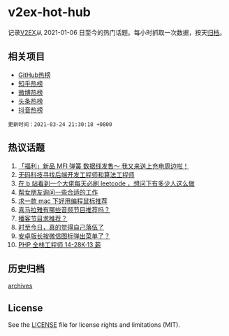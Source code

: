 # v2ex-hot-hub

 记录[V2EX](https://www.v2ex.com/)从 2021-01-06 日至今的热门话题。每小时抓取一次数据，按天[归档](archives)。
 
 ## 相关项目

- [GitHub热榜](https://github.com/snaildev/github-hot-hub)
- [知乎热榜](https://github.com/snaildev/zhihu-hot-hub)
- [微博热榜](https://github.com/snaildev/weibo-hot-hub)
- [头条热榜](https://github.com/snaildev/toutiao-hot-hub)
- [抖音热榜](https://github.com/snaildev/douyin-hot-hub)


 `更新时间：2021-03-24 21:30:18 +0800`

## 热议话题

1. [「福利」新品 MFI 弹簧 数据线发售～ 我又来送上充电周边啦！](https://www.v2ex.com/t/764624)
1. [无码科技寻找后端开发工程师和算法工程师](https://www.v2ex.com/t/764662)
1. [在 b 站看到一个大佬每天必刷 leetcode ，想问下有多少人这么做](https://www.v2ex.com/t/764432)
1. [帮女朋友询问一些合适的工作](https://www.v2ex.com/t/764478)
1. [求一款 mac 下好用编程鼠标推荐](https://www.v2ex.com/t/764509)
1. [喜马拉雅有哪些音频节目推荐吗？](https://www.v2ex.com/t/764483)
1. [播客节目求推荐？](https://www.v2ex.com/t/764522)
1. [时至今日，真的觉得自己落伍了](https://www.v2ex.com/t/764683)
1. [安卓版长按微信图标弹出菜单了？](https://www.v2ex.com/t/764504)
1. [PHP 全栈工程师 14-28K·13 薪](https://www.v2ex.com/t/764601)

## 历史归档

[archives](archives)

## License

See the [LICENSE](LICENSE) file for license rights and limitations (MIT).
